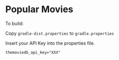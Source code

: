 # Popular Movies

To build:

Copy `gradle-dist.properties` to `gradle.properties`

Insert your API Key into the properties file.

    themoviedb_api_key="XXX"